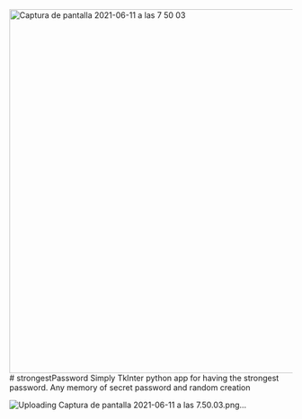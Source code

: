 <img width="649" alt="Captura de pantalla 2021-06-11 a las 7 50 03" src="https://user-images.githubusercontent.com/48954179/121651202-e5d1e300-ca89-11eb-91e9-12d13fe698de.png">
# strongestPassword
Simply TkInter python app for having the strongest password. Any memory of secret password and random creation

![Uploading Captura de pantalla 2021-06-11 a las 7.50.03.png…]()

